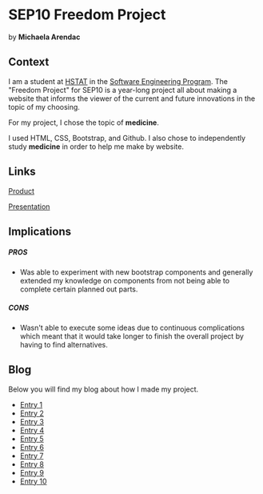 # SEP10 Freedom Project
by **Michaela Arendac**

## Context
I am a student at [HSTAT](https://www.hstat.org/) in the [Software Engineering Program](https://hstatsep.github.io/). The "Freedom Project" for SEP10 is a year-long project all about making a website that informs the viewer of the current and future innovations in the topic of my choosing.

For my project, I chose the topic of **medicine**.

I used HTML, CSS, Bootstrap, and Github. I also chose to independently study **medicine** in order to help me make by website.

## Links

[Product](https://github.com/michaelaa9578/sep10-freedom-project)

[Presentation]()

## Implications
##### PROS
* Was able to experiment with new bootstrap components and generally extended my knowledge on components from not being able to complete certain planned out parts.
##### CONS
* Wasn't able to execute some ideas due to continuous complications which meant that it would take longer to finish the overall project by having to find alternatives.


## Blog
Below you will find my blog about how I made my project.

* [Entry 1](blog/entry01.md)
* [Entry 2](blog/entry02.md)
* [Entry 3](blog/entry03.md)
* [Entry 4](blog/entry04.md)
* [Entry 5](blog/entry05.md)
* [Entry 6](blog/entry06.md)
* [Entry 7](blog/entry07.md)
* [Entry 8](blog/entry08.md)
* [Entry 9](blog/entry09.md)
* [Entry 10](blog/entry10.md)
